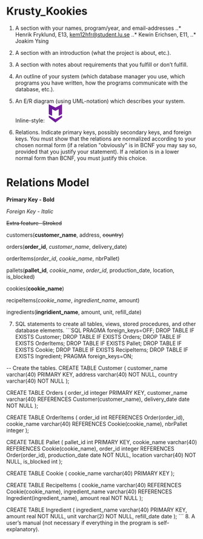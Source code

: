 # Krusty_Kookies



1. A section with your names, program/year, and email-addresses
..* Henrik Fryklund, E13, kem12hfr@student.lu.se
..* Kewin Erichsen, E11, 
..* Joakim Ysing

2. A section with an introduction (what the project is about, etc.).

3. A section with notes about requirements that you fulfill or don’t fulfill.

4. An outline of your system (which database manager you use, which programs you have written, how the programs communicate with the database, etc.).

5. An E/R diagram (using UML-notation) which describes your system.
Inline-style: 
![alt text](https://github.com/adam-p/markdown-here/raw/master/src/common/images/icon48.png "Logo Title Text 1")


6. Relations. Indicate primary keys, possibly secondary keys, and foreign keys. You must show that the relations are normalized according to your chosen normal form (if a relation "obviously" is in BCNF you may say so, provided that you justify your statement). If a relation is in a lower normal form than BCNF, you must justify this choice.

# Relations Model

**Primary Key - Bold**

*Foreign Key - Italic*

~~Extra feature- Stroked~~

customers(**customer_name**, address, ~~country~~)

orders(**order_id**, *customer_name*, delivery_date)

orderItems(*order_id*, *cookie_name*, nbrPallet)

pallets(**pallet_id**, *cookie_name*, *order_id*, production_date, location, is_blocked)

cookies(**cookie_name**)

recipeItems(*cookie_name*, *ingredient_name*, amount)

ingredients(**ingridient_name**, amount, unit, refill_date)


7. SQL statements to create all tables, views, stored procedures, and other database elements.
´´´SQL
PRAGMA foreign_keys=OFF;
DROP TABLE IF EXISTS Customer;
DROP TABLE IF EXISTS Orders;
DROP TABLE IF EXISTS OrderItems;
DROP TABLE IF EXISTS Pallet;
DROP TABLE IF EXISTS Cookie;
DROP TABLE IF EXISTS RecipeItems;
DROP TABLE IF EXISTS Ingredient;
PRAGMA foreign_keys=ON;

-- Create the tables.
CREATE TABLE Customer (
	customer_name varchar(40) PRIMARY KEY,
	address varchar(40) NOT NULL,
	country varchar(40) NOT NULL
);

CREATE TABLE Orders (
	order_id integer PRIMARY KEY,
	customer_name varchar(40) REFERENCES Customer(customer_name),
	delivery_date date NOT NULL
);

CREATE TABLE OrderItems (
	order_id int REFERENCES Order(order_id),
	cookie_name varchar(40) REFERENCES Cookie(cookie_name),
	nbrPallet integer
);

CREATE TABLE Pallet (
	pallet_id int PRIMARY KEY,
	cookie_name varchar(40) REFERENCES Cookie(cookie_name),
	order_id integer REFERENCES Order(order_id),
	production_date date NOT NULL,
	location varchar(40) NOT NULL,
	is_blocked int
);

CREATE TABLE Cookie (
	cookie_name varchar(40) PRIMARY KEY
);

CREATE TABLE RecipeItems (
	cookie_name varchar(40) REFERENCES Cookie(cookie_name),
	ingredient_name varchar(40) REFERENCES Ingredient(ingredient_name),
	amount real NOT NULL
);

CREATE TABLE Ingredient (
	ingredient_name varchar(40) PRIMARY KEY,
	amount real NOT NULL,
	unit varchar(2) NOT NULL,
	refill_date date
);
´´´
8. A user’s manual (not necessary if everything in the program is self-explanatory).
